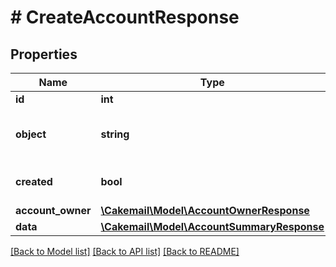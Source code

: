 # # CreateAccountResponse

## Properties

Name | Type | Description | Notes
------------ | ------------- | ------------- | -------------
**id** | **int** |  | 
**object** | **string** |  | [optional] [default to 'account']
**created** | **bool** |  | [optional] [default to true]
**account_owner** | [**\Cakemail\Model\AccountOwnerResponse**](AccountOwnerResponse.md) |  | 
**data** | [**\Cakemail\Model\AccountSummaryResponse**](AccountSummaryResponse.md) |  | [optional] 

[[Back to Model list]](../../README.md#documentation-for-models) [[Back to API list]](../../README.md#documentation-for-api-endpoints) [[Back to README]](../../README.md)


